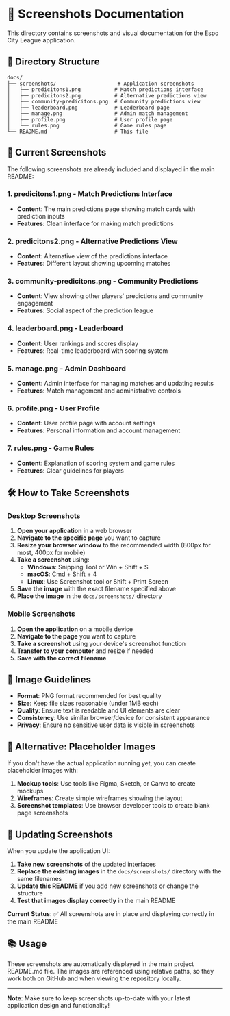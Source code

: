 # 📸 Screenshots Documentation

This directory contains screenshots and visual documentation for the Espo City League application.

## 📁 Directory Structure

```
docs/
├── screenshots/                    # Application screenshots
│   ├── predicitons1.png           # Match predictions interface
│   ├── predicitons2.png           # Alternative predictions view
│   ├── community-predicitons.png  # Community predictions view
│   ├── leaderboard.png            # Leaderboard page
│   ├── manage.png                 # Admin match management
│   ├── profile.png                # User profile page
│   └── rules.png                  # Game rules page
└── README.md                      # This file
```

## 📸 Current Screenshots

The following screenshots are already included and displayed in the main README:

### 1. **predicitons1.png** - Match Predictions Interface
- **Content**: The main predictions page showing match cards with prediction inputs
- **Features**: Clean interface for making match predictions

### 2. **predicitons2.png** - Alternative Predictions View
- **Content**: Alternative view of the predictions interface
- **Features**: Different layout showing upcoming matches

### 3. **community-predicitons.png** - Community Predictions
- **Content**: View showing other players' predictions and community engagement
- **Features**: Social aspect of the prediction league

### 4. **leaderboard.png** - Leaderboard
- **Content**: User rankings and scores display
- **Features**: Real-time leaderboard with scoring system

### 5. **manage.png** - Admin Dashboard
- **Content**: Admin interface for managing matches and updating results
- **Features**: Match management and administrative controls

### 6. **profile.png** - User Profile
- **Content**: User profile page with account settings
- **Features**: Personal information and account management

### 7. **rules.png** - Game Rules
- **Content**: Explanation of scoring system and game rules
- **Features**: Clear guidelines for players

## 🛠️ How to Take Screenshots

### Desktop Screenshots
1. **Open your application** in a web browser
2. **Navigate to the specific page** you want to capture
3. **Resize your browser window** to the recommended width (800px for most, 400px for mobile)
4. **Take a screenshot** using:
   - **Windows**: Snipping Tool or Win + Shift + S
   - **macOS**: Cmd + Shift + 4
   - **Linux**: Use Screenshot tool or Shift + Print Screen
5. **Save the image** with the exact filename specified above
6. **Place the image** in the `docs/screenshots/` directory

### Mobile Screenshots
1. **Open the application** on a mobile device
2. **Navigate to the page** you want to capture
3. **Take a screenshot** using your device's screenshot function
4. **Transfer to your computer** and resize if needed
5. **Save with the correct filename**

## 🎨 Image Guidelines

- **Format**: PNG format recommended for best quality
- **Size**: Keep file sizes reasonable (under 1MB each)
- **Quality**: Ensure text is readable and UI elements are clear
- **Consistency**: Use similar browser/device for consistent appearance
- **Privacy**: Ensure no sensitive user data is visible in screenshots

## 📝 Alternative: Placeholder Images

If you don't have the actual application running yet, you can create placeholder images with:

1. **Mockup tools**: Use tools like Figma, Sketch, or Canva to create mockups
2. **Wireframes**: Create simple wireframes showing the layout
3. **Screenshot templates**: Use browser developer tools to create blank page screenshots

## 🔄 Updating Screenshots

When you update the application UI:
1. **Take new screenshots** of the updated interfaces
2. **Replace the existing images** in the `docs/screenshots/` directory with the same filenames
3. **Update this README** if you add new screenshots or change the structure
4. **Test that images display correctly** in the main README

**Current Status**: ✅ All screenshots are in place and displaying correctly in the main README

## 📚 Usage

These screenshots are automatically displayed in the main project README.md file. The images are referenced using relative paths, so they work both on GitHub and when viewing the repository locally.

---

**Note**: Make sure to keep screenshots up-to-date with your latest application design and functionality!
